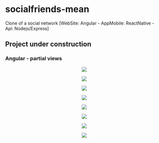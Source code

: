 # socialfriends-mean
Clone of a social network [WebSite: Angular - AppMobile: ReactNative - Api: Nodejs/Express]

## Project under construction

<h3>Angular - partial views </h3>
<p align="center">
  <img src="https://image.ibb.co/fnHOyc/006.png"></img>
</p>
<p align="center">
  <img src="https://image.ibb.co/dBvyWx/008.png"></img> 
</p>
<p align="center">
  <img src="https://image.ibb.co/ddfbJc/007.png"></img>
</p>
<p align="center">
  <img src="https://image.ibb.co/iusqdc/002.png"></img>
</p>
<p align="center">
  <img src="https://image.ibb.co/nQT7PH/001.png"></img>
</p>
<p align="center">
  <img src="https://image.ibb.co/hBVAdc/003.png"></img>
</p>
<p align="center">
  <img src="https://preview.ibb.co/fWGGJc/005.png"></img>
</p>
<p align="center">
  <img src="https://image.ibb.co/izLXrx/004.png"></img>
</p>


